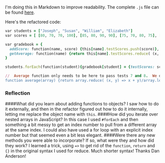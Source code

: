 I'm doing this in Markdown to improve readability.  The complete `.js` file can be found [here](https://github.com/JonClayton/phase-0/blob/master/week-8/gradebook.js).

Here's the refactored code:
```ruby
var students = ["Joseph", "Susan", "William", "Elizabeth"]
var scores = [ [80, 70, 70, 100], [85, 80, 90, 90], [75, 70, 80, 75], [100, 90, 95, 85] ]

var gradebook = {
  addScore: function(name, score) {this[name].testScores.push(score)},
  getAverage: function(name) {return this[name].testScores.reduce( (x, y) => x + y)/this[name].testScores.length}
}

students.forEach(function(student){gradebook[student] = {testScores: scores[students.indexOf(student)]}});

//  Average function only needs to be here to pass tests 7 and 8.  We don't need it or use it otherwise.
function average(array) {return array.reduce( (x, y) => x + y)/array.length}
```
### Reflection
####What did you learn about adding functions to objects?
I saw how to do it externally, and then in the refactor figured out how to do it internally, letting me replace the object name with `this`.
####How did you iterate over nested arrays in JavaScript?
In this case I used `#forEach` and then something a bit messy to get an index number to pull from a different array at the same index. I could also have used a for loop with an explicit index number but that seemed even a bit less elegant.
####Were there any new methods you were able to incorporate? If so, what were they and how did they work?
I learned a trick, using `=>` to get rid of the `function`, `return` and `{}` in the original syntax I used for reduce.  Much shorter syntax!  Thanks Dan Anderson! 
